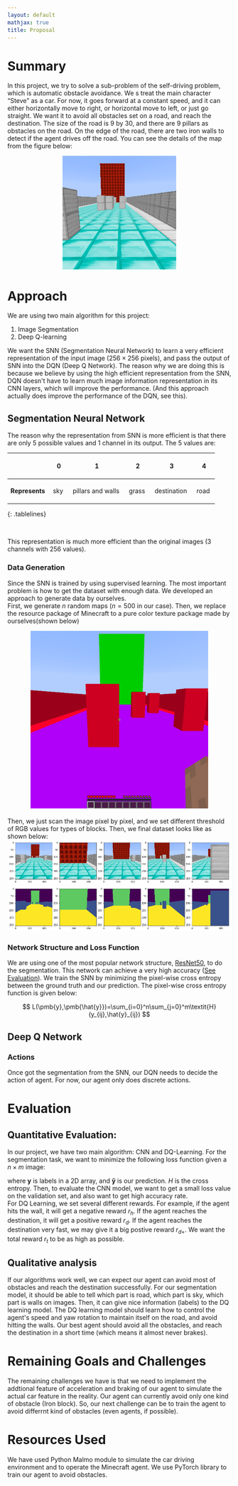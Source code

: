 ```yaml
---
layout: default
mathjax: true
title: Proposal
---
```


<style>
.tablelines table, .tablelines td, .tablelines th {
        border: 1px solid black;
        }
    table {
  width: 100%;
}

th {
  height: 50px;
}
td {
  height: 50px;
}
    
</style>

# Summary
In this project, we try to solve a sub-problem of the self-driving problem, which is automatic obstacle avoidance. We s treat the main character “Steve” as a car. For now, it goes forward at a constant speed, and it can either horizontally move to right, or horizontal move to left, or just go straight. We want it to avoid all obstacles set on a road, and reach the destination. The size of the road is 9 by 30, and there are 9 pillars as obstacles on the road. On the edge of the road, there are two iron walls to detect if the agent drives off the road. You can see the details of the map from the figure below:
<div style="text-align:center"><img src="figures/fig_2.png" /></div>

# Approach
We are using two main algorithm for this project:
1. Image Segmentation
2. Deep Q-learning 

We want the SNN (Segmentation Neural Network) to learn a very efficient representation of the input image ($256 \times 256$ pixels), and pass the output of SNN into the DQN (Deep Q Network). The reason why we are doing this is because we believe by using the high efficient representation from the SNN, DQN doesn't have to learn much image information representation in its CNN layers, which will improve the performance. (And this approach actually does improve the performance of the DQN, see this). 

## Segmentation Neural Network
The reason why the representation from SNN is more efficient is that there are only 5 possible values and 1 channel in its output. The 5 values are:

|                | &nbsp;0   | &nbsp;1                 | &nbsp;2     | &nbsp;3           | &nbsp;4    |
| -------------- | --- | ----------------- | ----- | ----------- | ---- |
| **Represents** | &nbsp;sky&nbsp; | &nbsp;pillars&nbsp;and&nbsp;walls&nbsp; | &nbsp;grass&nbsp; | &nbsp;destination&nbsp; | &nbsp;road&nbsp; |
{: .tablelines}

<br>


This representation is much more efficient than the original images (3 channels with 256 values).
### Data Generation
Since the SNN is trained by using supervised learning. The most important problem is how to get the dataset with enough data. We developed an approach to generate data by ourselves.<br>
First, we generate $n$ random maps ($n=500$ in our case). Then, we replace the resource package of Minecraft to a pure color texture package made by ourselves(shown below) 
<div style="text-align:center"><img src="figures/fig_3.png" width="400" height="400"/></div>

<br>
Then, we just scan the image pixel by pixel, and we set different threshold of RGB values for types of blocks. Then, we final dataset looks like as shown below:
<div style="text-align:center"><img src="figures/fig_4.png"/></div>
<div style="text-align:center"><img src="figures/fig_5.png"/></div>

### Network Structure and Loss Function
We are using one of the most popular network structure, [ResNet50](https://arxiv.org/abs/1512.03385), to do the segmentation. This network can achieve a very high accuracy ([See Evaluation](#Evaluation)). We train the SNN by minimizing the pixel-wise cross entropy between the ground truth and our prediction. The pixel-wise cross entropy function is given below:<br>

$$
L(\pmb{y},\pmb{\hat{y}})=\sum_{i=0}^n\sum_{j=0}^m\textit{H}(y_{ij},\hat{y}_{ij})
$$



## Deep Q Network

### Actions
Once got the segmentation from the SNN, our DQN needs to decide the action of agent. For now, our agent only does discrete actions.

# Evaluation
## Quantitative Evaluation:
In our project, we have two main algorithm: CNN and DQ-Learning. For the segmentation task, we want to minimize the following loss function given a $n\times m$ image:<br>



where $\pmb{y}$ is labels in a 2D array, and $\pmb{\hat{y}}$ is our prediction. $\textit{H}$ is the cross entropy. Then, to evaluate the CNN model, we want to get a small loss value on the validation set, and also want to get high accuracy rate.<br>
For DQ Learning, we set several different rewards. For example, if the agent hits the wall, it will get a negative reward $r_h$. If the agent reaches the destination, it will get a positive reward $r_d$. If the agent reaches the destination very fast, we may give it a big postive reward $r_{d+}$. We want the total reward $r_t$ to be as high as possible.
## Qualitative analysis
If our algorithms work well, we can expect our agent can avoid most of obstacles and reach the destination successfully. For our segmentation model, it should be able to tell which part is road, which part is sky, which part is walls on images. Then, it can give nice information (labels) to the DQ learning model. The DQ learning model should learn how to control the agent's speed and yaw rotation to maintain itself on the road, and avoid hitting the walls. Our best agent should avoid all the obstacles, and reach the destination in a short time (which means it almost never brakes).


# Remaining Goals and Challenges
The remaining challenges we have is that we need to implement the addtional feature of acceleration and braking of our agent to simulate the actual car feature in the reality. Our agent can currently avoid only one kind of obstacle (Iron block). So, our next challenge can be to train the agent to avoid differrnt kind of obstacles (even agents, if possible).

# Resources Used
We have used Python Malmo module to simulate the car driving environment and to operate the Minecraft agent. We use PyTorch library to train our agent to avoid obstacles.